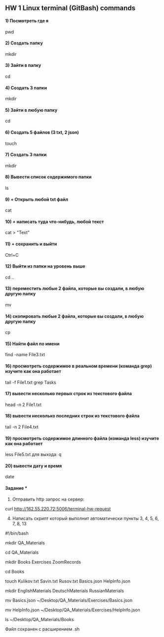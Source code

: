 ## HW 1 Linux terminal (GitBash) commands 

#### 1) Посмотреть где я
pwd 	
#### 2) Создать папку
mkdir
#### 3) Зайти в папку
cd 
#### 4) Создать 3 папки
mkdir 
#### 5) Зайти в любую папку
cd 
#### 6) Создать 5 файлов (3 txt, 2 json)
touch 
#### 7) Создать 3 папки
mkdir 
#### 8) Вывести список содержимого папки
ls
#### 9) + Открыть любой txt файл
cat
#### 10) + написать туда что-нибудь, любой текст
cat > "Text"
#### 11) + сохранить и выйти
Ctrl+C
#### 12) Выйти из папки на уровень выше
cd ..
#### 13) переместить любые 2 файла, которые вы создали, в любую другую папку
mv
#### 14) скопировать любые 2 файла, которые вы создали, в любую другую папку
cp
#### 15) Найти файл по имени
find -name File3.txt
#### 16) просмотреть содержимое в реальном времени (команда grep) изучите как она работает
tail -f File1.txt grep Tasks 
#### 17) вывести несколько первых строк из текстового файла
head -n 2 File1.txt
#### 18) вывести несколько последних строк из текстового файла
tail -n 2 File4.txt
#### 19) просмотреть содержимое длинного файла (команда less) изучите как она работает
less File5.txt
для выхода: q
#### 20) вывести дату и время
date
#### Задание *
1) Отправить http запрос на сервер:

curl http://162.55.220.72:5006/terminal-hw-request

4) Написать скрипт который выполнит автоматически пункты 3, 4, 5, 6, 7, 8, 13
   
#!/bin/bash

mkdir QA_Materials

cd QA_Materials

mkdir Books Exercises ZoomRecords

cd Books

touch Kulikov.txt Savin.txt Rusov.txt Basics.json HelpInfo.json

mkdir EnglishMaterials DeutschMaterials RussianMaterials

mv Basics.json ~/Desktop/QA_Materials/Exercises/Basics.json

mv HelpInfo.json ~/Desktop/QA_Materials/Exercises/HelpInfo.json

ls ~/Desktop/QA_Materials/Books

Файл сохранен с расширением .sh
